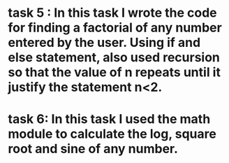 # task 5 : In this task I wrote the code for finding a factorial of any number entered by the user. Using if and else statement, also used recursion so that the value of n repeats until it justify the statement n<2.
# task 6: In this task I used the math module to calculate the log, square root and sine of any number. 

